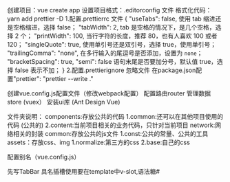 创建项目：vue create app
设置项目格式：.editorconfig 文件
格式化代码：yarn add prettier -D 
    1.配置.prettierrc 文件
      {
      "useTabs": false, 使用 tab 缩进还是空格缩进，选择 false；
      "tabWidth": 2, tab 是空格的情况下，是几个空格，选择 2 个；
      "printWidth": 100, 当行字符的长度，推荐 80，也有人喜欢 100 或者 120；
      "singleQuote": true, 使用单引号还是双引号，选择 true，使用单引号；
      "trailingComma": "none", 在多行输入的尾逗号是否添加，设置为 `none`；
      "bracketSpacing": true,
      "semi": false 语句末尾是否要加分号，默认值 true，选择 false 表示不加；
      } 
    2.配置.prettierignore 忽略文件
      在package.json配置"prettier": "prettier --write ."

创建vue.config.js配置文件（修改webpack配置）
配置路由router
管理数据store (vuex）
安装ui库 (Ant Design Vue)

文件夹说明：
    components:存放公共的代码
      1.common:还可以在其他项目使用的代码 (公共的)
      2.content:当前项目相关的业务代码，只针对当前项目
    network:网络相关的封装
    common:存放公共的js文件
      1.const:公共的常量、公共的工具
    assets：存放css、img
      1.normalize:第三方的css
      2.base:自己的css

配置别名（vue.config.js）


先写TabBar
具名插槽使用要在template中v-slot,语法糖#
